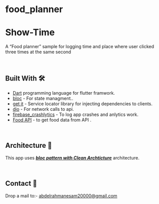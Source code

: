 # food_planner
# Show-Time
A “Food planner” sample for logging time and place where  user clicked three times at the same second

<br />



## Built With 🛠
- [Dart](https://dart.dev/) programming language for flutter framwork.
- [bloc](https://bloclibrary.dev/#/) - For state managment..
- [get it](https://pub.dev/packages/get_it) - Service locator library for injecting dependencies to clients.
- [dio](https://pub.dev/packages/dio) - For network calls to api.
- [firebase_crashlytics](https://firebase.google.com/products/crashlytics) - To log app crashes and anlytics work.
- [Food API](https://www.themealdb.com/) - to get food data from API .

<br />

## Architecture 🗼
This app uses [***bloc pattern with Clean Archticture***](https://miro.medium.com/v2/resize:fit:640/format:webp/1*hj3cPU5pn2kK9OedHhDuHg.png) architecture.

<br>

## Contact 📩

Drop a mail to:- abdelrahmanesam20000@gmail.com

<br>

<br />
